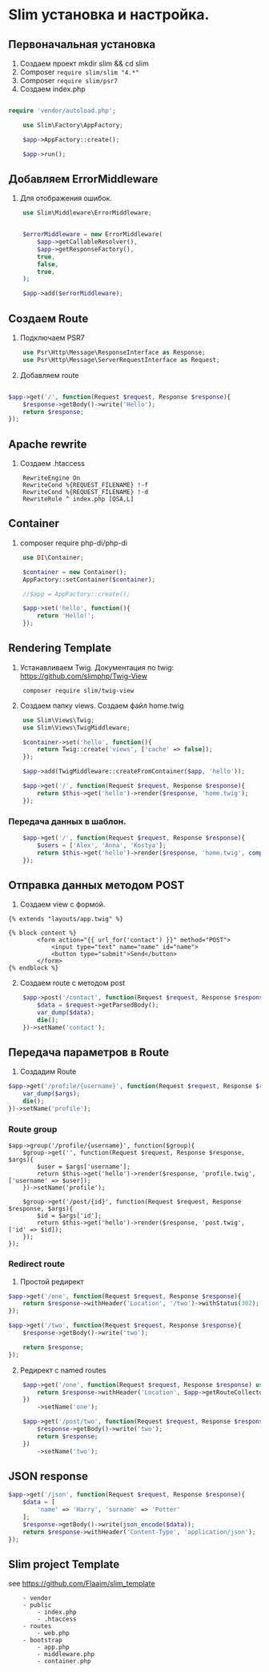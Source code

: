 # Slim установка и настройка.
## Первоначальная установка
1. Создаем проект mkdir slim && cd slim
2. Composer `require slim/slim "4.*"`
3. Composer `require slim/psr7`
4. Создаем index.php
```php

require 'vendor/autoload.php';

    use Slim\Factory\AppFactory;

    $app->AppFactory::create();

    $app->run();

```
## Добавляем ErrorMiddleware
1. Для отображения ошибок.
```php
    use Slim\Middleware\ErrorMiddleware;


    $errorMiddleware = new ErrorMiddleware(
        $app->getCallableResolver(),
        $app->getResponseFactory(),
        true,
        false,
        true,
    );

    $app->add($errorMiddleware);

```
## Создаем Route
1. Подключаем PSR7
```php
    use Psr\Http\Message\ResponseInterface as Response;
    use Psr\Http\Message\ServerRequestInterface as Request;  
```
2. Добавляем route
```php

$app->get('/', function(Request $request, Response $response){
    $response->getBody()->write('Hello');
    return $response;
});

```
## Apache rewrite
1. Создаем .htaccess
```
    RewriteEngine On
    RewriteCond %{REQUEST_FILENAME} !-f
    RewriteCond %{REQUEST_FILENAME} !-d
    RewriteRule ^ index.php [QSA,L]
```
## Container
1. composer require php-di/php-di
```php
    use DI\Container;

    $container = new Container();
    AppFactory::setContainer($container);

    //$app = AppFactory::create();   

    $app->set('hello', function(){
        return 'Hello!';
    });

```
## Rendering Template
1. Устанавливаем Twig. Документация по twig: https://github.com/slimphp/Twig-View
```
    composer require slim/twig-view
```
2. Создаем папку views. Создаем файл home.twig
```php
    use Slim\Views\Twig;
    use Slim\Views\TwigMiddleware;

    $container->set('hello', function(){
        return Twig::create('views', ['cache' => false]);
    });

    $app->add(TwigMiddleware::createFromContainer($app, 'hello'));

    $app->get('/', function(Request $request, Response $response){
        return $this->get('hello')->render($response, 'home.twig');
    });
```
### Передача данных в шаблон.
```php
    $app->get('/', function(Request $request, Response $response){
        $users = ['Alex', 'Anna', 'Kostya'];
        return $this->get('hello')->render($response, 'home.twig', compact($users));
    });
```
## Отправка данных методом POST
1. Создаем view с формой.
```
{% extends "layouts/app.twig" %}

{% block content %}
        <form action="{{ url_for('contact') }}" method="POST">
            <input type="text" name="name" id="name">
            <button type="submit">Send</button>
        </form>
{% endblock %}
```
2. Создаем route c методом post
```php
    $app->post('/contact', function(Request $request, Response $response){
        $data = $request->getParsedBody();
        var_dump($data);
        die();
    })->setName('contact');
```
## Передача параметров в Route
1. Создадим Route
```php
$app->get('/profile/{username}', function(Request $request, Response $response, $args){
    var_dump($args);
    die();
})->setName('profile');
```
### Route group
```
$app->group('/profile/{username}', function($group){
    $group->get('', function(Request $request, Response $response, $args){
        $user = $args['username'];
        return $this->get('hello')->render($response, 'profile.twig', ['username' => $user]);
    })->setName('profile');

    $group->get('/post/{id}', function(Request $request, Response $response, $args){
        $id = $args['id'];
        return $this->get('hello')->render($response, 'post.twig', ['id' => $id]);
    });
});
```
### Redirect route
1. Простой редирект
```php
$app->get('/one', function(Request $request, Response $response){
    return $response->withHeader('Location', '/two')->withStatus(302);
});

$app->get('/two', function(Request $request, Response $response){
    $response->getBody()->write('two');

    return $response;
});

```
2. Редирект с named routes
```php
    $app->get('/one', function(Request $request, Response $response) use($app) {
        return $response->withHeader('Location', $app->getRouteCollector()->getRouteParser()->urlFor('two'))->withStatus(302);
    })
        ->setName('one');

    $app->get('/post/two', function(Request $request, Response $response){
        $response->getBody()->write('two');
        return $response;
    })
        ->setName('two');
```
## JSON response
```php
$app->get('/json', function(Request $request, Response $response){
    $data = [
        'name' => 'Harry', 'surname' => 'Potter'
    ];
    $response->getBody()->write(json_encode($data));
    return $response->withHeader('Content-Type', 'application/json');
});
```
## Slim project Template
see https://github.com/Flaaim/slim_template
```
    - vendor
    - public
        - index.php
        - .htaccess
    - routes
        - web.php
    - bootstrap
        - app.php
        - middleware.php
        - container.php
```
